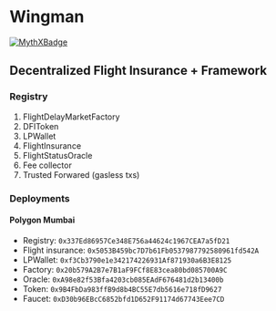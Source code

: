 # Wingman

[![MythXBadge](https://badgen.net/https/api.mythx.io/v1/projects/e07cb2ec-047d-4ae2-8bfe-356a18f00a97/badge/data?cache=300&icon=https://raw.githubusercontent.com/ConsenSys/mythx-github-badge/main/logo_white.svg)](https://docs.mythx.io/dashboard/github-badges)

##  Decentralized Flight Insurance + Framework

### Registry

1. FlightDelayMarketFactory
2. DFIToken
3. LPWallet
4. FlightInsurance
5. FlightStatusOracle
100. Fee collector
101. Trusted Forwared (gasless txs)

### Deployments

#### Polygon Mumbai

* Registry: `0x337Ed86957Ce348E756a44624c1967CEA7a5fD21`
* Flight insurance: `0x5053B459bc7D7b61Fb0537987792580961fd542A`
* LPWallet: `0xf3Cb3790e1e342174226931Af871930a6B3E8125`
* Factory: `0x20b579A2B7e7B1aF9FCf8E83cea80bd085700A9C`
* Oracle: `0xA98e82f53Bfa4203cb085EAdF676481d2b13400b`
* Token: `0x9B4FbDa983ffB9d8b4BC55E7db5616e718fD9627`
* Faucet: `0xD30b96EBcC6852bfd1D652F91174d67743Eee7CD`
